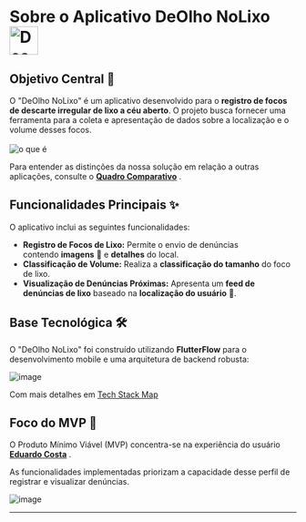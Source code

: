 
# Sobre o Aplicativo DeOlho NoLixo <img src="https://github.com/user-attachments/assets/15dd17df-96cb-42c7-94a0-da77f8be019e" alt="Descrição da imagem" width="50" height="50">


## Objetivo Central 🎯

O "DeOlho NoLixo" é um aplicativo desenvolvido para o **registro de focos de descarte irregular de lixo a céu aberto**. O projeto busca fornecer uma ferramenta para a coleta e apresentação de dados sobre a localização e o volume desses focos.<br><br> ![o que é](https://github.com/user-attachments/assets/98fb280d-c08d-45ce-a7ea-b71b99686286) 

Para entender as distinções da nossa solução em relação a outras aplicações, consulte o [**Quadro Comparativo**](https://github.com/Verissimo-Casas/LUIS-ESPALHA-LIXO/blob/main/Documentos/TP-PARTE-I/04_Quadro_comparativo/Quadro_comparativo.md) .

## Funcionalidades Principais ✨

O aplicativo inclui as seguintes funcionalidades:
- **Registro de Focos de Lixo:** Permite o envio de denúncias contendo **imagens** 📸 e **detalhes** do local.
- **Classificação de Volume:** Realiza a **classificação do tamanho** do foco de lixo.
- **Visualização de Denúncias Próximas:** Apresenta um **feed de denúncias de lixo** baseado na **localização do usuário** 📍.

## Base Tecnológica 🛠️

O "DeOlho NoLixo" foi construído utilizando **FlutterFlow** para o desenvolvimento mobile e uma arquitetura de backend robusta:

![image](https://github.com/user-attachments/assets/f77e9140-f97f-465e-aec1-b78a569f0609)

Com mais detalhes em [Tech Stack Map](https://github.com/Verissimo-Casas/LUIS-ESPALHA-LIXO/blob/main/Documentos/TP-PARTE-II/02_Tech_Map/02-Tech%20Stack%20Map.md)

## Foco do MVP 🎯

O Produto Mínimo Viável (MVP) concentra-se na experiência do usuário [**Eduardo Costa**](https://github.com/Verissimo-Casas/LUIS-ESPALHA-LIXO/blob/main/Documentos/TP-PARTE-I/05_PATHY/PATHY.md#usu%C3%A1rio-eduardo-costa--18-anos) . 

As funcionalidades implementadas priorizam a capacidade desse perfil de registrar e visualizar denúncias. 

![image](https://github.com/user-attachments/assets/37937061-81f2-496c-8a48-991b476e2610)

---
